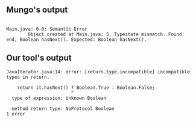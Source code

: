 ## Mungo's output

```

Main.java: 0-0: Semantic Error
		Object created at Main.java: 5. Typestate mismatch. Found: end, Boolean hasNext(). Expected: Boolean hasNext().```

## Our tool's output

```
JavaIterator.java:14: error: [return.type.incompatible] incompatible types in return.
    return it.hasNext() ? Boolean.True : Boolean.False;
                        ^
  type of expression: Unknown Boolean
  method return type: NoProtocol Boolean
1 error```
